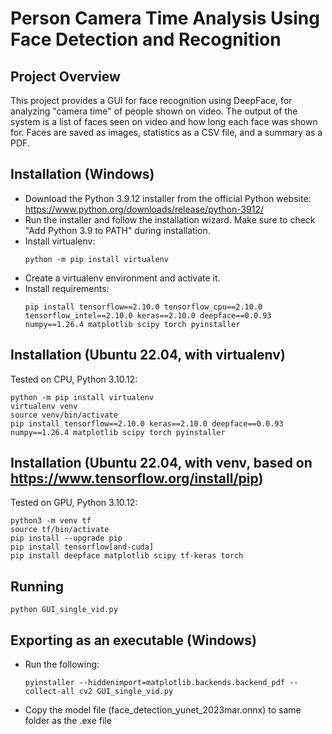 # Person Camera Time Analysis Using Face Detection and Recognition

## Project Overview
This project provides a GUI for face recognition using DeepFace, for analyzing "camera time" of people shown on video.
The output of the system is a list of faces seen on video and how long each face was shown for.
Faces are saved as images, statistics as a CSV file, and a summary as a PDF.

## Installation (Windows)

- Download the Python 3.9.12 installer from the official Python website: https://www.python.org/downloads/release/python-3912/
- Run the installer and follow the installation wizard. Make sure to check "Add Python 3.9 to PATH" during installation.
- Install virtualenv:
  ```
  python -m pip install virtualenv
  ```
- Create a virtualenv environment and activate it.
- Install requirements:
  ```
  pip install tensorflow==2.10.0 tensorflow_cpu==2.10.0 tensorflow_intel==2.10.0 keras==2.10.0 deepface==0.0.93 numpy==1.26.4 matplotlib scipy torch pyinstaller
  ```

## Installation (Ubuntu 22.04, with virtualenv)

Tested on CPU, Python 3.10.12:

```
python -m pip install virtualenv
virtualenv venv
source venv/bin/activate
pip install tensorflow==2.10.0 keras==2.10.0 deepface==0.0.93 numpy==1.26.4 matplotlib scipy torch pyinstaller
```

## Installation (Ubuntu 22.04, with venv, based on https://www.tensorflow.org/install/pip)

Tested on GPU, Python 3.10.12:

```
python3 -m venv tf
source tf/bin/activate
pip install --upgrade pip
pip install tensorflow[and-cuda]
pip install deepface matplotlib scipy tf-keras torch
```

## Running

```
python GUI_single_vid.py
```

## Exporting as an executable (Windows)

- Run the following:
  ```
  pyinstaller --hiddenimport=matplotlib.backends.backend_pdf --collect-all cv2 GUI_single_vid.py
  ```
- Copy the model file (face_detection_yunet_2023mar.onnx) to same folder as the .exe file

